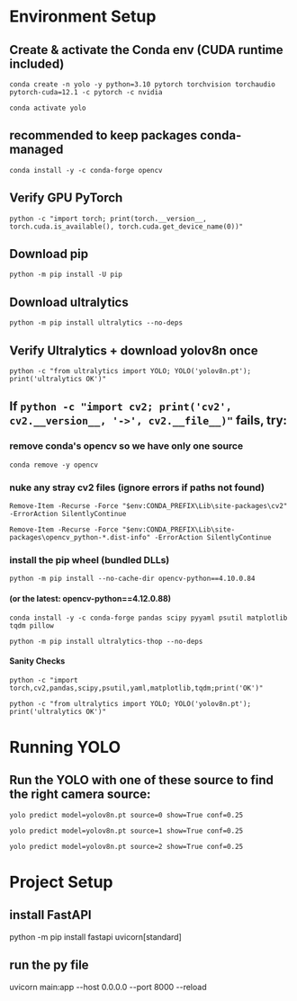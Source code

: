 # Environment Setup

## Create & activate the Conda env (CUDA runtime included)
`conda create -n yolo -y python=3.10 pytorch torchvision torchaudio pytorch-cuda=12.1 -c pytorch -c nvidia`

`conda activate yolo`

## recommended to keep packages conda-managed
`conda install -y -c conda-forge opencv`

## Verify GPU PyTorch
`python -c "import torch; print(torch.__version__, torch.cuda.is_available(), torch.cuda.get_device_name(0))"`

## Download pip
`python -m pip install -U pip`

## Download ultralytics
`python -m pip install ultralytics --no-deps`

## Verify Ultralytics + download yolov8n once
`python -c "from ultralytics import YOLO; YOLO('yolov8n.pt'); print('ultralytics OK')"`

## If `python -c "import cv2; print('cv2', cv2.__version__, '->', cv2.__file__)"` fails, try:
### remove conda's opencv so we have only one source
`conda remove -y opencv`

### nuke any stray cv2 files (ignore errors if paths not found)
`Remove-Item -Recurse -Force "$env:CONDA_PREFIX\Lib\site-packages\cv2" -ErrorAction SilentlyContinue`

`Remove-Item -Recurse -Force "$env:CONDA_PREFIX\Lib\site-packages\opencv_python-*.dist-info" -ErrorAction SilentlyContinue`

### install the pip wheel (bundled DLLs)
`python -m pip install --no-cache-dir opencv-python==4.10.0.84`
#### (or the latest: opencv-python==4.12.0.88)

`conda install -y -c conda-forge pandas scipy pyyaml psutil matplotlib tqdm pillow`

`python -m pip install ultralytics-thop --no-deps`

#### Sanity Checks
`python -c "import torch,cv2,pandas,scipy,psutil,yaml,matplotlib,tqdm;print('OK')"`

`python -c "from ultralytics import YOLO; YOLO('yolov8n.pt'); print('ultralytics OK')"`

# Running YOLO

## Run the YOLO with one of these source to find the right camera source:
`yolo predict model=yolov8n.pt source=0 show=True conf=0.25`

`yolo predict model=yolov8n.pt source=1 show=True conf=0.25`

`yolo predict model=yolov8n.pt source=2 show=True conf=0.25`

# Project Setup

## install FastAPI
python -m pip install fastapi uvicorn[standard]

## run the py file
uvicorn main:app --host 0.0.0.0 --port 8000 --reload